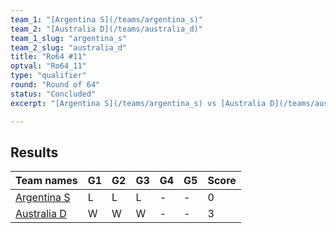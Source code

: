 ```yaml
---
team_1: "[Argentina S](/teams/argentina_s)"
team_2: "[Australia D](/teams/australia_d)"
team_1_slug: "argentina_s"
team_2_slug: "australia_d"
title: "Ro64 #11"
optval: "Ro64_11"
type: "qualifier"
round: "Round of 64"
status: "Concluded"
excerpt: "[Argentina S](/teams/argentina_s) vs [Australia D](/teams/australia_d)"

---
```

## Results

| Team names | G1 | G2 | G3 | G4 | G5 | Score |
| -- | -- | -- | -- | -- | -- | -- |
| [Argentina S](/teams/argentina_s) | L | L | L | - | - | 0 |
| [Australia D](/teams/australia_d) | W | W | W | - | - | 3 |
